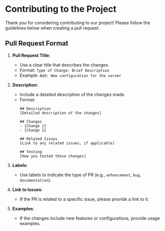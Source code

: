 # Contributing to the Project

Thank you for considering contributing to our project! Please follow the guidelines below when creating a pull request.

## Pull Request Format

1. **Pull Request Title**:
   - Use a clear title that describes the changes.
   - Format: `Type of Change: Brief Description`
   - Example: `Add: New configuration for the server`

2. **Description**:
   - Include a detailed description of the changes made.
   - Format:
     ```
     ## Description
     [Detailed description of the changes]

     ## Changes
     - [Change 1]
     - [Change 2]

     ## Related Issues
     [Link to any related issues, if applicable]

     ## Testing
     [How you tested these changes]
     ```

3. **Labels**:
   - Use labels to indicate the type of PR (e.g., `enhancement`, `bug`, `documentation`).

4. **Link to Issues**:
   - If the PR is related to a specific issue, please provide a link to it.

5. **Examples**:
   - If the changes include new features or configurations, provide usage examples.
